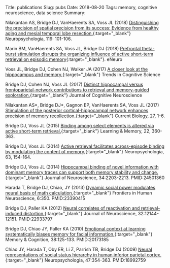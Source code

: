 Title: publications
Slug: pubs
Date: 2018-08-20
Tags: memory, cognitive neuroscience, data science
Summary:

Nilakantan AS, Bridge DJ, VanHaerents SA, Voss JL (2018) [Distinguishing the precision of spatial precision from its success: Evidence from healthy aging and mesial temporal lobe resection.](/pdfs/nilakantan2018.pdf){:target="_blank"} Neuropsychologia, 119: 101-106.

Marin BM, VanHaerents SA, Voss JL, Bridge DJ (2018) [Prefrontal theta-burst stimulation disrupts the organizing influence of active short-term retrieval on episodic memory](/pdfs/marin2018.pdf){:target="_blank"}. eNeuro

Voss JL, Bridge DJ, Cohen NJ, Walker JA (2017) [A closer look at the hippocampus and memory.](/pdfs/voss2017.pdf){:target="_blank"} Trends in Cognitive Science

Bridge DJ, Cohen NJ, Voss JL (2017) [Distinct hippocampal versus frontoparietal-network contributions to retrieval and memory-guided exploration.](/pdfs/bridge2017.pdf){:target="_blank"} Journal of Cognitive Neuroscience

Nilakantan AS*, Bridge DJ*, Gagnon EP, VanHaerents SA, Voss JL (2017) [Stimulation of the posterior cortical-hippocampal network enhances precision of memory recollection.](/pdfs/nilakantan2017.pdf){:target="_blank"} Current Biology, 27, 1-6.

Bridge DJ, Voss JL (2015) [Binding among select elements is altered via active short-term retrieval.](/pdfs/bridge2015.pdf){:target="_blank"} Learning & Memory, 22, 360-363.

Bridge DJ, Voss JL (2014) [Active retrieval facilitates across-episode binding by modulating the content of memory.](/pdfs/bridge14nsy.pdf){:target="_blank"} Neuropsychologia, 63, 154-164.

Bridge DJ, Voss JL (2014) [Hippocampal binding of novel information with dominant memory traces can support both memory stability and change.](/pdfs/bridge14jon.pdf){:target="_blank"} Journal of Neuroscience, 34:2203-2213. PMID:24501360

Harada T, Bridge DJ, Chiao, JY (2013) [Dynamic social power modulates neural basis of math calculation.](/pdfs/harada13.pdf){:target="_blank"} Frontiers in Human Neuroscience, 6:350. PMID:23390415

Bridge DJ, Paller KA (2012) [Neural correlates of reactivation and retrieval-induced distortion.](/pdfs/bridge12.pdf){:target="_blank"} Journal of Neuroscience, 32:12144-12151. PMID:22933797

Bridge DJ, Chiao JY, Paller KA (2010) [Emotional context at learning systematically biases memory for facial information.](/pdfs/bridge10.pdf){:target="_blank"} Memory & Cognition, 38:125-133. PMID:20173185

Chiao JY, Harada T, Oby ER, Li Z, Parrish TB, Bridge DJ (2009) [Neural representations of social status hierarchy in human inferior parietal cortex.](/pdfs/chiao2009.pdf){:target="_blank"} Neuropsychologia, 47:354-363. PMID:18992759
